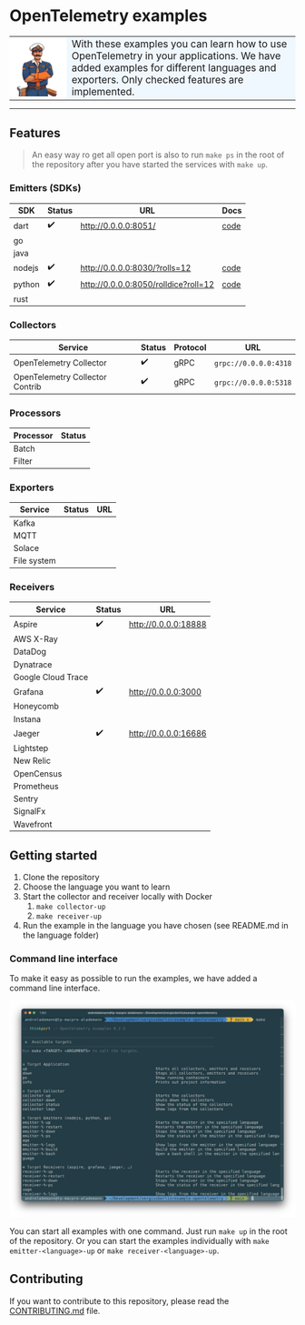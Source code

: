 # OpenTelemetry examples

<table>
  <tr>
    <th width="20%" style="padding:0">
      <img src="./docs/exampler.png" title="The Exampler"/>
    </th>
    <td style="background: #f0f8ff;font-size:124%;">
      With these examples you can learn how 
      to use OpenTelemetry in your applications. 
      We have added examples for different languages and exporters. 
      Only checked features are implemented.
   </td>
  </tr>
</table>

---

## Features

> An easy way ro get all open port is also to run `make ps` in the root of the
> repository after you have started the services with `make up`.

### Emitters (SDKs)

| SDK    | Status | URL                                    | Docs                               |
|--------|--------|----------------------------------------|------------------------------------|
| dart   | ✔️     | <http://0.0.0.0:8051/>                 | [code](examples/emitters/dart/web) |
| go     |        |                                        |                                    |
| java   |        |                                        |                                    |
| nodejs | ✔️     | <http://0.0.0.0:8030/?rolls=12>        | [code](examples/emitters/nodejs)   |
| python | ✔️     | <http://0.0.0.0:8050/rolldice?roll=12> | [code](examples/emitters/python)   |
| rust   |        |                                        |                                    |

### Collectors

| Service                         | Status | Protocol | URL                   |
|---------------------------------|--------|----------|-----------------------|
| OpenTelemetry Collector         | ✔️     | gRPC     | `grpc://0.0.0.0:4318` |
| OpenTelemetry Collector Contrib | ✔️     | gRPC     | `grpc://0.0.0.0:5318` |

### Processors

| Processor | Status |
|-----------|--------|
| Batch     |        |
| Filter    |        |

### Exporters

| Service     | Status | URL |
|-------------|--------|-----|
| Kafka       |        |     |
| MQTT        |        |     |
| Solace      |        |     |
| File system |        |     |

### Receivers

| Service            | Status | URL                    |
|--------------------|--------|------------------------|
| Aspire             | ✔️     | <http://0.0.0.0:18888> |
| AWS X-Ray          |        |                        |
| DataDog            |        |                        |
| Dynatrace          |        |                        |
| Google Cloud Trace |        |                        |
| Grafana            | ✔️     | <http://0.0.0.0:3000>  |
| Honeycomb          |        |                        |
| Instana            |        |                        |
| Jaeger             | ✔️     | <http://0.0.0.0:16686> |
| Lightstep          |        |                        |
| New Relic          |        |                        |
| OpenCensus         |        |                        |
| Prometheus         |        |                        |
| Sentry             |        |                        |
| SignalFx           |        |                        |
| Wavefront          |        |                        |

## Getting started

1. Clone the repository
2. Choose the language you want to learn
3. Start the collector and receiver locally with Docker
    1. `make collector-up`
    2. `make receiver-up`
4. Run the example in the language you have chosen (see README.md in the
   language folder)

### Command line interface

To make it easy as possible to run the examples, we have added a command line
interface.

![Command line interface with make](docs/cli.png)

You can start all examples with one command. Just run `make up` in the root of
the repository. Or you can start the examples individually
with `make emitter-<language>-up` or `make receiver-<language>-up`.

## Contributing

If you want to contribute to this repository, please read
the [CONTRIBUTING.md](CONTRIBUTING.md) file.

